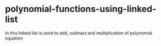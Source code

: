 # polynomial-functions-using-linked-list
In this linked list is used to add, subtract and multiplication of polynomial equation 
